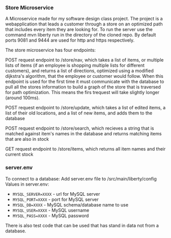 ### Store Microservice
A Microservice made for my software design class project. The project is a webapplication that leads a customer through a store on an optimized path that includes every item they are looking for. To run the server use the command mvn liberty run in the directory of the cloned repo. By default ports 9081 and 9444 are used for http and https respectively.

The store microservice has four endpoints:

POST request endpoint to <server>/store/nav, which takes a list of items, or multiple lists of items (if an employee is shopping multiple lists for different customers), and returns a list of directions, optimized using a modified dijkstra's algorithm, that the employee or customer would follow. When this endpoint is used for the first time it must communicate with the database to pull all the stores information to build a graph of the store that is traversed for path optimization. This means the firs trequest will take slightly longer (around 100ms).
  
POST request endpoint to <server>/store/update, which takes a list of edited items, a list of their old locations, and a list of new items, and adds them to the database

POST request endpoint to <server>/store/search, which recieves a string that is matched against item's names in the database and returns matching items that are also in stock
  
GET request endpoint to <server>/store/items, which returns all item names and their current stock
  

### server.env
To connect to a database:
Add server.env file to /src/main/liberty/config  
Values in server.env:
+ `MYSQL_SERVER=XXXX` - url for MySQL server
+ `MYSQL_PORT=XXXX` - port for MySQL server
+ `MYSQL_DB=XXXX` - MySQL schema/database name to use
+ `MYSQL_USER=XXXX` - MySQL username
+ `MYSQL_PASS=XXXX` - MySQL password

There is also test code that can be used that has stand in data not from a database.

